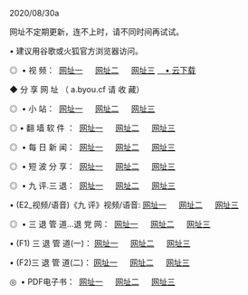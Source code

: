 <p>2020/08/30a
<p>网址不定期更新，连不上时，请不同时间再试试。
<p>• 建议用谷歌或火狐官方浏览器访问。
<p>◎  • 视 频： 
<a href="http://mro.proyectolanuevatierra.com/s/" target="_blank">网址一</a> 　 
<a href="http://mio.proyectolanuevatierra.com/s/" target="_blank">网址二</a> 　 
<a href="http://moo.proyectolanuevatierra.com/tv.html" target="_blank">网址三</a>  
<a href="https://disk.yandex.ru/d/wIUK0uxc3Gk4Ng" target="_blank">　• 云下载 </a></p>

<p> ◆ 分 享 网 址 （ a.byou.cf 请 收 藏） </p>
<p>◎   •  小 站：  
<a href="http://mro.proyectolanuevatierra.com/f.html" target="_blank">网址一</a> 　 
<a href="http://mio.proyectolanuevatierra.com/h.html" target="_blank">网址二</a> 　 
<a href="http://moo.proyectolanuevatierra.com/k/" target="_blank">网址三</a></p>
<p>◎  • 翻 墙 软 件 ：  
<a href="http://mro.proyectolanuevatierra.com/ff/" target="_blank">网址一</a> 　 
<a href="http://mio.proyectolanuevatierra.com/s/read/a1_nd.html" target="_blank">网址二</a> 　 
<a href="http://moo.proyectolanuevatierra.com/ff/index.html" target="_blank">网址三</a></p>
<p>◎   • 每 日 新 闻：  
<a href="http://mro.proyectolanuevatierra.com/day/" target="_blank">网址一</a> 　 
<a href="http://mio.proyectolanuevatierra.com/day/" target="_blank">网址二</a> 　 
<a href="http://mio.proyectolanuevatierra.com/day/index.html" target="_blank">网址三</a></p>
<p>◎   • 短 波 分 享：  
<a href="http://mro.proyectolanuevatierra.com/h/" target="_blank">网址一</a> 　 
<a href="http://mio.proyectolanuevatierra.com/h/" target="_blank">网址二</a> 　 
<a href="http://moo.proyectolanuevatierra.com/h/index.html" target="_blank">网址三</a></p>
<p>◎   • 九 评.三 退：  
<a href="http://mro.proyectolanuevatierra.com/t/" target="_blank">网址一</a> 　 
<a href="http://mio.proyectolanuevatierra.com/v2/index.html" target="_blank">网址二</a> 　 
<a href="http://moo.proyectolanuevatierra.com/tt/index.html" target="_blank">网址三</a> 　</p>
<p>  • (E2_视频/语音)《九 评》视频/语音: 
<a href="http://mio.proyectolanuevatierra.com/7738.html" target="_blank">网址一</a> 　 
<a href="http://mro.proyectolanuevatierra.com/7614.html" target="_blank">网址二</a> 　 
<a href="http://moo.proyectolanuevatierra.com/7633.html" target="_blank">网址三</a></p>
<p>◎   • 三 退 管 道...退 党 网：  
<a href="http://mro.proyectolanuevatierra.com/go/td1.html" target="_blank">网址一</a> 　 
<a href="http://mio.proyectolanuevatierra.com/go/td2.html" target="_blank">网址二</a> 　 
<a href="http://moo.proyectolanuevatierra.com/go/td3.html" target="_blank">网址三</a></p>
<p>  • (F1) 三 退 管 道(一)： 
<a href="http://mro.proyectolanuevatierra.com/dd/" target="_blank">网址一</a> 　 
<a href="http://mio.proyectolanuevatierra.com/s/read/a1_tdx.html" target="_blank">网址二</a> 　 
<a href="http://moo.proyectolanuevatierra.com/dd/" target="_blank">网址三</a></p>
<p>  • (F2)三 退 管 道(二)： 
<a href="http://mio.proyectolanuevatierra.com/d/" target="_blank">网址一</a> 　 
<a href="http://mro.proyectolanuevatierra.com/d/index.html" target="_blank">网址二</a> 　 
<a href="http://moo.proyectolanuevatierra.com/d/" target="_blank">网址三</a></p>
<p>◎   • PDF电子书：  
<a href="http://mro.proyectolanuevatierra.com/p/" target="_blank">网址一</a> 　 
<a href="http://mio.proyectolanuevatierra.com/p/index.html" target="_blank">网址二</a> 　 
<a href="http://moo.proyectolanuevatierra.com/p/" target="_blank">网址三</a></p>
